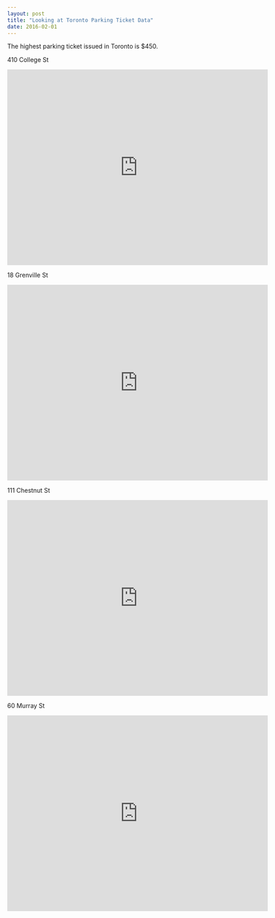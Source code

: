 ```yaml
---
layout: post
title: "Looking at Toronto Parking Ticket Data"
date: 2016-02-01
---
```


The highest parking ticket issued in Toronto is $450.  

410 College St
<iframe src="https://www.google.com/maps/embed?pb=!1m0!3m2!1sen!2sca!4v1455649270872!6m8!1m7!1sk9t_aIUtkuWeAvu_uTdHFA!2m2!1d43.65675864281898!2d-79.40623669615232!3f144.63015609181116!4f-16.43494906144889!5f0.7820865974627469" width="600" height="450" frameborder="0" style="border:0" allowfullscreen></iframe>

18 Grenville St
<iframe src="https://www.google.com/maps/embed?pb=!1m0!3m2!1sen!2sca!4v1455651657879!6m8!1m7!1s83857MNyUcdO5tzZJ82cxA!2m2!1d43.66195861412737!2d-79.38421575983601!3f329.1808863828714!4f-5.896528146053157!5f0.7820865974627469" width="600" height="450" frameborder="0" style="border:0" allowfullscreen></iframe>

111 Chestnut St
<iframe src="https://www.google.com/maps/embed?pb=!1m0!3m2!1sen!2sca!4v1455651841295!6m8!1m7!1sELMQTK5MAh2j1iIc1Aob_Q!2m2!1d43.65473461303166!2d-79.38577117687365!3f53.757124688694084!4f-11.690484621333695!5f0.7820865974627469" width="600" height="450" frameborder="0" style="border:0" allowfullscreen></iframe>

60 Murray St
<iframe src="https://www.google.com/maps/embed?pb=!1m0!3m2!1sen!2sca!4v1455651896816!6m8!1m7!1sotM4k6jUW09oEeBmET3sQg!2m2!1d43.65821668092152!2d-79.39131905145949!3f245!4f0!5f0.7820865974627469" width="600" height="450" frameborder="0" style="border:0" allowfullscreen></iframe>
